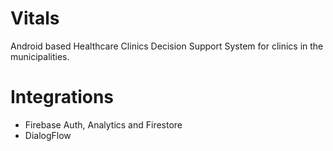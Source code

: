# Vitals
Android based Healthcare Clinics Decision Support System for clinics in the municipalities.

# Integrations
- Firebase Auth, Analytics and Firestore
- DialogFlow
